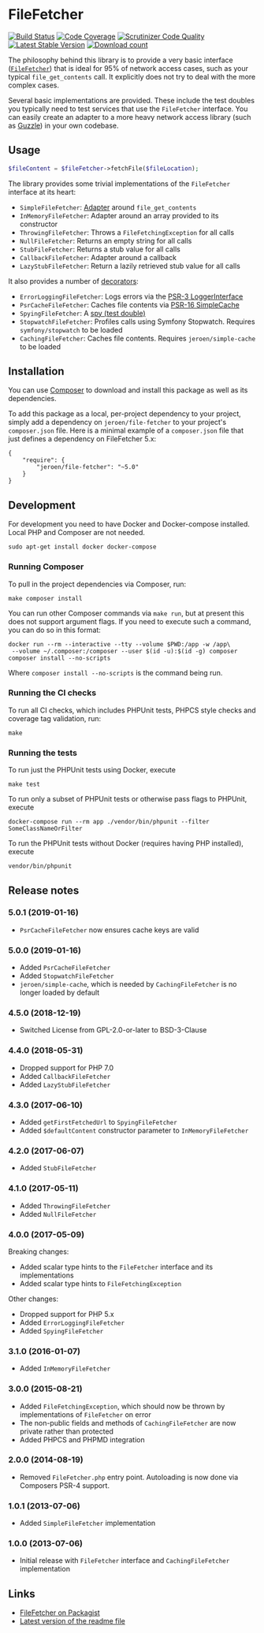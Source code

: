 # FileFetcher

[![Build Status](https://secure.travis-ci.org/JeroenDeDauw/FileFetcher.png?branch=master)](http://travis-ci.org/JeroenDeDauw/FileFetcher)
[![Code Coverage](https://scrutinizer-ci.com/g/JeroenDeDauw/FileFetcher/badges/coverage.png?b=master)](https://scrutinizer-ci.com/g/JeroenDeDauw/FileFetcher/?branch=master)
[![Scrutinizer Code Quality](https://scrutinizer-ci.com/g/JeroenDeDauw/FileFetcher/badges/quality-score.png?b=master)](https://scrutinizer-ci.com/g/JeroenDeDauw/FileFetcher/?branch=master)
[![Latest Stable Version](https://poser.pugx.org/jeroen/file-fetcher/version.png)](https://packagist.org/packages/jeroen/file-fetcher)
[![Download count](https://poser.pugx.org/jeroen/file-fetcher/d/total.png)](https://packagist.org/packages/jeroen/file-fetcher)

The philosophy behind this library is to provide a very basic interface
([`FileFetcher`](https://github.com/JeroenDeDauw/FileFetcher/blob/master/src/FileFetcher.php)) that is ideal for 95%
of network access cases, such as your typical `file_get_contents` call. It explicitly does not try to deal with the more complex cases.

Several basic implementations are provided. These include the test doubles you typically need to test services
that use the `FileFetcher` interface. You can easily create an adapter to a more heavy network access library
(such as [Guzzle](http://docs.guzzlephp.org/en/latest/)) in your own codebase.

## Usage

```php
$fileContent = $fileFetcher->fetchFile($fileLocation);
```

The library provides some trivial implementations of the `FileFetcher` interface at its heart:

* `SimpleFileFetcher`: [Adapter](https://en.wikipedia.org/wiki/Adapter_pattern) around `file_get_contents`
* `InMemoryFileFetcher`: Adapter around an array provided to its constructor
* `ThrowingFileFetcher`: Throws a `FileFetchingException` for all calls
* `NullFileFetcher`: Returns an empty string for all calls
* `StubFileFetcher`: Returns a stub value for all calls
* `CallbackFileFetcher`: Adapter around a callback
* `LazyStubFileFetcher`: Return a lazily retrieved stub value for all calls

It also provides a number of [decorators](https://en.wikipedia.org/wiki/Decorator_pattern):

* `ErrorLoggingFileFetcher`: Logs errors via the [PSR-3 LoggerInterface](https://www.php-fig.org/psr/psr-3/)
* `PsrCacheFileFetcher`: Caches file contents via [PSR-16 SimpleCache](https://www.php-fig.org/psr/psr-16/)
* `SpyingFileFetcher`: A [spy (test double)](https://www.entropywins.wtf/blog/2016/05/13/5-ways-to-write-better-mocks/)
* `StopwatchFileFetcher`: Profiles calls using Symfony Stopwatch. Requires `symfony/stopwatch` to be loaded
* `CachingFileFetcher`: Caches file contents. Requires `jeroen/simple-cache` to be loaded

## Installation

You can use [Composer](http://getcomposer.org/) to download and install
this package as well as its dependencies.

To add this package as a local, per-project dependency to your project, simply add a
dependency on `jeroen/file-fetcher` to your project's `composer.json` file.
Here is a minimal example of a `composer.json` file that just defines a dependency on
FileFetcher 5.x:

    {
        "require": {
            "jeroen/file-fetcher": "~5.0"
        }
    }

## Development

For development you need to have Docker and Docker-compose installed. Local PHP and Composer are not needed.

    sudo apt-get install docker docker-compose

### Running Composer

To pull in the project dependencies via Composer, run:

    make composer install

You can run other Composer commands via `make run`, but at present this does not support argument flags.
If you need to execute such a command, you can do so in this format:

    docker run --rm --interactive --tty --volume $PWD:/app -w /app\
     --volume ~/.composer:/composer --user $(id -u):$(id -g) composer composer install --no-scripts

Where `composer install --no-scripts` is the command being run.

### Running the CI checks

To run all CI checks, which includes PHPUnit tests, PHPCS style checks and coverage tag validation, run:

    make
    
### Running the tests

To run just the PHPUnit tests using Docker, execute

    make test

To run only a subset of PHPUnit tests or otherwise pass flags to PHPUnit, execute

    docker-compose run --rm app ./vendor/bin/phpunit --filter SomeClassNameOrFilter

To run the PHPUnit tests without Docker (requires having PHP installed), execute

    vendor/bin/phpunit

## Release notes

### 5.0.1 (2019-01-16)

* `PsrCacheFileFetcher` now ensures cache keys are valid

### 5.0.0 (2019-01-16)

* Added `PsrCacheFileFetcher`
* Added `StopwatchFileFetcher`
* `jeroen/simple-cache`, which is needed by `CachingFileFetcher` is no longer loaded by default

### 4.5.0 (2018-12-19)

* Switched License from GPL-2.0-or-later to BSD-3-Clause 

### 4.4.0 (2018-05-31)

* Dropped support for PHP 7.0
* Added `CallbackFileFetcher`
* Added `LazyStubFileFetcher`

### 4.3.0 (2017-06-10)

* Added `getFirstFetchedUrl` to `SpyingFileFetcher`
* Added `$defaultContent` constructor parameter to `InMemoryFileFetcher`

### 4.2.0 (2017-06-07)

* Added `StubFileFetcher`

### 4.1.0 (2017-05-11)

* Added `ThrowingFileFetcher`
* Added `NullFileFetcher`

### 4.0.0 (2017-05-09)

Breaking changes:

* Added scalar type hints to the `FileFetcher` interface and its implementations
* Added scalar type hints to `FileFetchingException`

Other changes:

* Dropped support for PHP 5.x
* Added `ErrorLoggingFileFetcher`
* Added `SpyingFileFetcher`

### 3.1.0 (2016-01-07)

* Added `InMemoryFileFetcher`

### 3.0.0 (2015-08-21)

* Added `FileFetchingException`, which should now be thrown by implementations of `FileFetcher` on error
* The non-public fields and methods of `CachingFileFetcher` are now private rather than protected
* Added PHPCS and PHPMD integration

### 2.0.0 (2014-08-19)

* Removed `FileFetcher.php` entry point. Autoloading is now done via Composers PSR-4 support.

### 1.0.1 (2013-07-06)

* Added `SimpleFileFetcher` implementation

### 1.0.0 (2013-07-06)

* Initial release with `FileFetcher` interface and `CachingFileFetcher` implementation

## Links

* [FileFetcher on Packagist](https://packagist.org/packages/jeroen/file-fetcher)
* [Latest version of the readme file](https://github.com/JeroenDeDauw/FileFetcher/blob/master/README.md)
